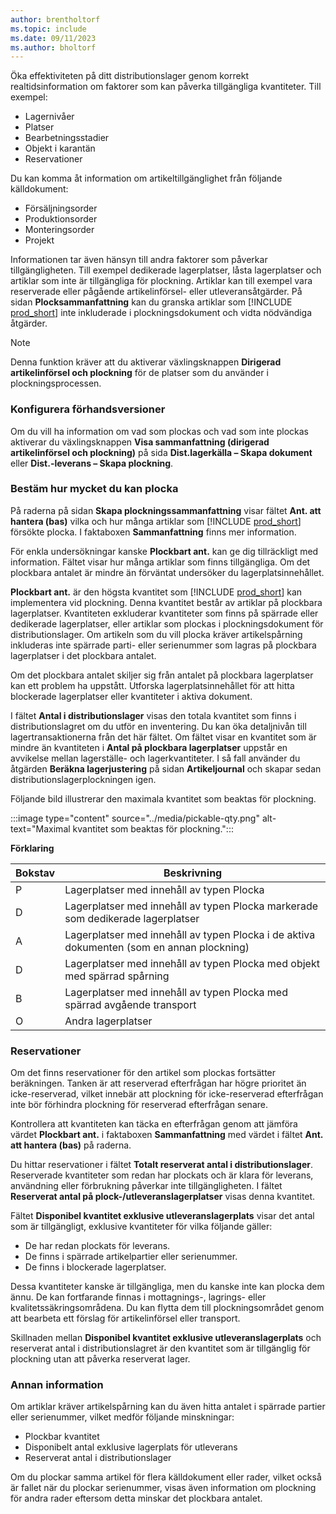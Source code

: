 ```yaml
---
author: brentholtorf
ms.topic: include
ms.date: 09/11/2023
ms.author: bholtorf
---
```


Öka effektiviteten på ditt distributionslager genom korrekt realtidsinformation om faktorer som kan påverka tillgängliga kvantiteter. Till exempel: 

* Lagernivåer
* Platser
* Bearbetningsstadier
* Objekt i karantän
* Reservationer

Du kan komma åt information om artikeltillgänglighet från följande källdokument:

* Försäljningsorder
* Produktionsorder
* Monteringsorder
* Projekt

Informationen tar även hänsyn till andra faktorer som påverkar tillgängligheten. Till exempel dedikerade lagerplatser, låsta lagerplatser och artiklar som inte är tillgängliga för plockning. Artiklar kan till exempel vara reserverade eller pågående artikelinförsel- eller utleveransåtgärder. På sidan **Plocksammanfattning** kan du granska artiklar som [!INCLUDE [prod_short](prod_short.md)] inte inkluderade i plockningsdokument och vidta nödvändiga åtgärder.

> [!NOTE]
> Denna funktion kräver att du aktiverar växlingsknappen **Dirigerad artikelinförsel och plockning** för de platser som du använder i plockningsprocessen.

### Konfigurera förhandsversioner

Om du vill ha information om vad som plockas och vad som inte plockas aktiverar du växlingsknappen **Visa sammanfattning (dirigerad artikelinförsel och plockning)** på sida **Dist.lagerkälla – Skapa dokument** eller **Dist.-leverans – Skapa plockning**.

### Bestäm hur mycket du kan plocka

På raderna på sidan **Skapa plockningssammanfattning** visar fältet **Ant. att hantera (bas)** vilka och hur många artiklar som [!INCLUDE [prod_short](prod_short.md)] försökte plocka. I faktaboxen **Sammanfattning** finns mer information.

För enkla undersökningar kanske **Plockbart ant.** kan ge dig tillräckligt med information. Fältet visar hur många artiklar som finns tillgängliga. Om det plockbara antalet är mindre än förväntat undersöker du lagerplatsinnehållet.

**Plockbart ant.** är den högsta kvantitet som [!INCLUDE [prod_short](prod_short.md)] kan implementera vid plockning. Denna kvantitet består av artiklar på plockbara lagerplatser. Kvantiteten exkluderar kvantiteter som finns på spärrade eller dedikerade lagerplatser, eller artiklar som plockas i plockningsdokument för distributionslager. Om artikeln som du vill plocka kräver artikelspårning inkluderas inte spärrade parti- eller serienummer som lagras på plockbara lagerplatser i det plockbara antalet.

Om det plockbara antalet skiljer sig från antalet på plockbara lagerplatser kan ett problem ha uppstått. Utforska lagerplatsinnehållet för att hitta blockerade lagerplatser eller kvantiteter i aktiva dokument.

I fältet **Antal i distributionslager** visas den totala kvantitet som finns i distributionslagret om du utför en inventering. Du kan öka detaljnivån till lagertransaktionerna från det här fältet. Om fältet visar en kvantitet som är mindre än kvantiteten i **Antal på plockbara lagerplatser** uppstår en avvikelse mellan lagerställe- och lagerkvantiteter. I så fall använder du åtgärden **Beräkna lagerjustering** på sidan **Artikeljournal** och skapar sedan distributionslagerplockningen igen.

Följande bild illustrerar den maximala kvantitet som beaktas för plockning.

:::image type="content" source="../media/pickable-qty.png" alt-text="Maximal kvantitet som beaktas för plockning.":::

**Förklaring**

|Bokstav  |Beskrivning  |
|---------|---------|
|P     |Lagerplatser med innehåll av typen Plocka         |
|D     |Lagerplatser med innehåll av typen Plocka markerade som dedikerade lagerplatser        |
|A     |Lagerplatser med innehåll av typen Plocka i de aktiva dokumenten (som en annan plockning)       |
|D     |Lagerplatser med innehåll av typen Plocka med objekt med spärrad spårning         |
|B     |Lagerplatser med innehåll av typen Plocka med spärrad avgående transport         |
|O     |Andra lagerplatser         |

### Reservationer

Om det finns reservationer för den artikel som plockas fortsätter beräkningen. Tanken är att reserverad efterfrågan har högre prioritet än icke-reserverad, vilket innebär att plockning för icke-reserverad efterfrågan inte bör förhindra plockning för reserverad efterfrågan senare.

Kontrollera att kvantiteten kan täcka en efterfrågan genom att jämföra värdet **Plockbart ant.** i faktaboxen **Sammanfattning** med värdet i fältet **Ant. att hantera (bas)** på raderna.

Du hittar reservationer i fältet **Totalt reserverat antal i distributionslager**. Reserverade kvantiteter som redan har plockats och är klara för leverans, användning eller förbrukning påverkar inte tillgängligheten. I fältet **Reserverat antal på plock-/utleveranslagerplatser** visas denna kvantitet.

Fältet **Disponibel kvantitet exklusive utleveranslagerplats** visar det antal som är tillgängligt, exklusive kvantiteter för vilka följande gäller:

* De har redan plockats för leverans.
* De finns i spärrade artikelpartier eller serienummer.
* De finns i blockerade lagerplatser.

Dessa kvantiteter kanske är tillgängliga, men du kanske inte kan plocka dem ännu. De kan fortfarande finnas i mottagnings-, lagrings- eller kvalitetssäkringsområdena. Du kan flytta dem till plockningsområdet genom att bearbeta ett förslag för artikelinförsel eller transport.

Skillnaden mellan **Disponibel kvantitet exklusive utleveranslagerplats** och reserverat antal i distributionslagret är den kvantitet som är tillgänglig för plockning utan att påverka reserverat lager.

### Annan information

Om artiklar kräver artikelspårning kan du även hitta antalet i spärrade partier eller serienummer, vilket medför följande minskningar:

* Plockbar kvantitet
* Disponibelt antal exklusive lagerplats för utleverans
* Reserverat antal i distributionslager 

Om du plockar samma artikel för flera källdokument eller rader, vilket också är fallet när du plockar serienummer, visas även information om plockning för andra rader eftersom detta minskar det plockbara antalet.
